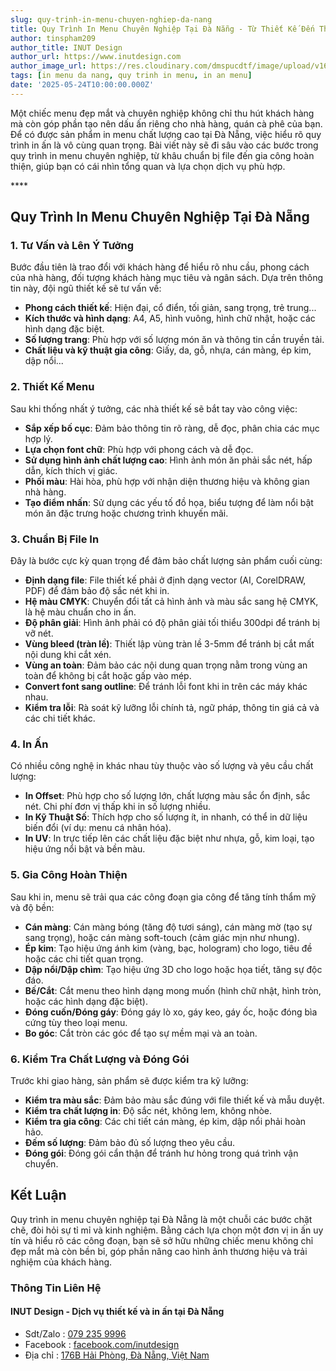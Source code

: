 ```yaml
---
slug: quy-trinh-in-menu-chuyen-nghiep-da-nang
title: Quy Trình In Menu Chuyên Nghiệp Tại Đà Nẵng - Từ Thiết Kế Đến Thành Phẩm Hoàn Hảo
author: tinspham209
author_title: INUT Design
author_url: https://www.inutdesign.com
author_image_url: https://res.cloudinary.com/dmspucdtf/image/upload/v1663647671/inut/292635797_197003529328579_4330060878795101093_n_bjzhby.jpg
tags: [in menu da nang, quy trinh in menu, in an menu]
date: '2025-05-24T10:00:00.000Z'
---
```


Một chiếc menu đẹp mắt và chuyên nghiệp không chỉ thu hút khách hàng mà còn góp phần tạo nên dấu ấn riêng cho nhà hàng, quán cà phê của bạn. Để có được sản phẩm in menu chất lượng cao tại Đà Nẵng, việc hiểu rõ quy trình in ấn là vô cùng quan trọng. Bài viết này sẽ đi sâu vào các bước trong quy trình in menu chuyên nghiệp, từ khâu chuẩn bị file đến gia công hoàn thiện, giúp bạn có cái nhìn tổng quan và lựa chọn dịch vụ phù hợp.

<!-- truncate-->****

<!-- ## Table of contents -->

## Quy Trình In Menu Chuyên Nghiệp Tại Đà Nẵng

### 1. Tư Vấn và Lên Ý Tưởng

Bước đầu tiên là trao đổi với khách hàng để hiểu rõ nhu cầu, phong cách của nhà hàng, đối tượng khách hàng mục tiêu và ngân sách. Dựa trên thông tin này, đội ngũ thiết kế sẽ tư vấn về:

- **Phong cách thiết kế**: Hiện đại, cổ điển, tối giản, sang trọng, trẻ trung...
- **Kích thước và hình dạng**: A4, A5, hình vuông, hình chữ nhật, hoặc các hình dạng đặc biệt.
- **Số lượng trang**: Phù hợp với số lượng món ăn và thông tin cần truyền tải.
- **Chất liệu và kỹ thuật gia công**: Giấy, da, gỗ, nhựa, cán màng, ép kim, dập nổi...

### 2. Thiết Kế Menu

Sau khi thống nhất ý tưởng, các nhà thiết kế sẽ bắt tay vào công việc:

- **Sắp xếp bố cục**: Đảm bảo thông tin rõ ràng, dễ đọc, phân chia các mục hợp lý.
- **Lựa chọn font chữ**: Phù hợp với phong cách và dễ đọc.
- **Sử dụng hình ảnh chất lượng cao**: Hình ảnh món ăn phải sắc nét, hấp dẫn, kích thích vị giác.
- **Phối màu**: Hài hòa, phù hợp với nhận diện thương hiệu và không gian nhà hàng.
- **Tạo điểm nhấn**: Sử dụng các yếu tố đồ họa, biểu tượng để làm nổi bật món ăn đặc trưng hoặc chương trình khuyến mãi.

### 3. Chuẩn Bị File In

Đây là bước cực kỳ quan trọng để đảm bảo chất lượng sản phẩm cuối cùng:

- **Định dạng file**: File thiết kế phải ở định dạng vector (AI, CorelDRAW, PDF) để đảm bảo độ sắc nét khi in.
- **Hệ màu CMYK**: Chuyển đổi tất cả hình ảnh và màu sắc sang hệ CMYK, là hệ màu chuẩn cho in ấn.
- **Độ phân giải**: Hình ảnh phải có độ phân giải tối thiểu 300dpi để tránh bị vỡ nét.
- **Vùng bleed (tràn lề)**: Thiết lập vùng tràn lề 3-5mm để tránh bị cắt mất nội dung khi cắt xén.
- **Vùng an toàn**: Đảm bảo các nội dung quan trọng nằm trong vùng an toàn để không bị cắt hoặc gấp vào mép.
- **Convert font sang outline**: Để tránh lỗi font khi in trên các máy khác nhau.
- **Kiểm tra lỗi**: Rà soát kỹ lưỡng lỗi chính tả, ngữ pháp, thông tin giá cả và các chi tiết khác.

### 4. In Ấn

Có nhiều công nghệ in khác nhau tùy thuộc vào số lượng và yêu cầu chất lượng:

- **In Offset**: Phù hợp cho số lượng lớn, chất lượng màu sắc ổn định, sắc nét. Chi phí đơn vị thấp khi in số lượng nhiều.
- **In Kỹ Thuật Số**: Thích hợp cho số lượng ít, in nhanh, có thể in dữ liệu biến đổi (ví dụ: menu cá nhân hóa).
- **In UV**: In trực tiếp lên các chất liệu đặc biệt như nhựa, gỗ, kim loại, tạo hiệu ứng nổi bật và bền màu.

### 5. Gia Công Hoàn Thiện

Sau khi in, menu sẽ trải qua các công đoạn gia công để tăng tính thẩm mỹ và độ bền:

- **Cán màng**: Cán màng bóng (tăng độ tươi sáng), cán màng mờ (tạo sự sang trọng), hoặc cán màng soft-touch (cảm giác mịn như nhung).
- **Ép kim**: Tạo hiệu ứng ánh kim (vàng, bạc, hologram) cho logo, tiêu đề hoặc các chi tiết quan trọng.
- **Dập nổi/Dập chìm**: Tạo hiệu ứng 3D cho logo hoặc họa tiết, tăng sự độc đáo.
- **Bế/Cắt**: Cắt menu theo hình dạng mong muốn (hình chữ nhật, hình tròn, hoặc các hình dạng đặc biệt).
- **Đóng cuốn/Đóng gáy**: Đóng gáy lò xo, gáy keo, gáy ốc, hoặc đóng bìa cứng tùy theo loại menu.
- **Bo góc**: Cắt tròn các góc để tạo sự mềm mại và an toàn.

### 6. Kiểm Tra Chất Lượng và Đóng Gói

Trước khi giao hàng, sản phẩm sẽ được kiểm tra kỹ lưỡng:

- **Kiểm tra màu sắc**: Đảm bảo màu sắc đúng với file thiết kế và mẫu duyệt.
- **Kiểm tra chất lượng in**: Độ sắc nét, không lem, không nhòe.
- **Kiểm tra gia công**: Các chi tiết cán màng, ép kim, dập nổi phải hoàn hảo.
- **Đếm số lượng**: Đảm bảo đủ số lượng theo yêu cầu.
- **Đóng gói**: Đóng gói cẩn thận để tránh hư hỏng trong quá trình vận chuyển.

## Kết Luận

Quy trình in menu chuyên nghiệp tại Đà Nẵng là một chuỗi các bước chặt chẽ, đòi hỏi sự tỉ mỉ và kinh nghiệm. Bằng cách lựa chọn một đơn vị in ấn uy tín và hiểu rõ các công đoạn, bạn sẽ sở hữu những chiếc menu không chỉ đẹp mắt mà còn bền bỉ, góp phần nâng cao hình ảnh thương hiệu và trải nghiệm của khách hàng.

### Thông Tin Liên Hệ

#### INUT Design - Dịch vụ thiết kế và in ấn tại Đà Nẵng
- Sdt/Zalo : [079 235 9996](tel:0792359996)
- Facebook : [facebook.com/inutdesign](https://www.facebook.com/inutdesign)
- Địa chỉ : [176B Hải Phòng, Đà Nẵng, Việt Nam](https://maps.app.goo.gl/SRm8YB4fy8VfWmb39)